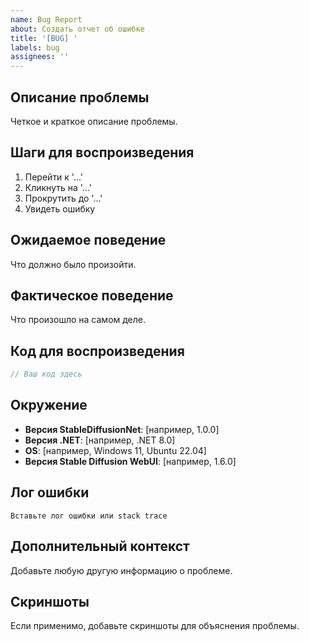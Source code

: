 ```yaml
---
name: Bug Report
about: Создать отчет об ошибке
title: '[BUG] '
labels: bug
assignees: ''
---
```


## Описание проблемы
Четкое и краткое описание проблемы.

## Шаги для воспроизведения
1. Перейти к '...'
2. Кликнуть на '...'
3. Прокрутить до '...'
4. Увидеть ошибку

## Ожидаемое поведение
Что должно было произойти.

## Фактическое поведение
Что произошло на самом деле.

## Код для воспроизведения
```csharp
// Ваш код здесь
```

## Окружение
- **Версия StableDiffusionNet**: [например, 1.0.0]
- **Версия .NET**: [например, .NET 8.0]
- **OS**: [например, Windows 11, Ubuntu 22.04]
- **Версия Stable Diffusion WebUI**: [например, 1.6.0]

## Лог ошибки
```
Вставьте лог ошибки или stack trace
```

## Дополнительный контекст
Добавьте любую другую информацию о проблеме.

## Скриншоты
Если применимо, добавьте скриншоты для объяснения проблемы.

